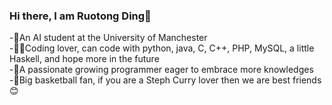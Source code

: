 ### Hi there, I am Ruotong Ding👋

-🤖️An AI student at the University of Manchester  
-👨‍💻Coding lover, can code with python, java, C, C++, PHP, MySQL, a little Haskell, and hope more in the future  
-📖A passionate growing programmer eager to embrace more knowledges  
-🏀Big basketball fan, if you are a Steph Curry lover then we are best friends😊




<!--
**ruotongding/ruotongding** is a ✨ _special_ ✨ repository because its `README.md` (this file) appears on your GitHub profile.

Here are some ideas to get you started:

- 🔭 I’m currently working on ...
- 🌱 I’m currently learning ...
- 👯 I’m looking to collaborate on ...
- 🤔 I’m looking for help with ...
- 💬 Ask me about ...
- 📫 How to reach me: ...
- 😄 Pronouns: ...
- ⚡ Fun fact: ...
-->
